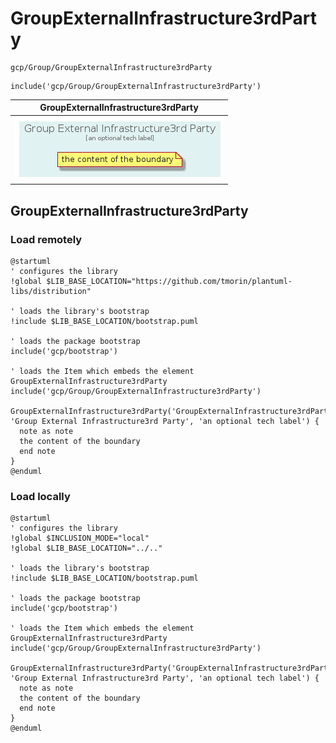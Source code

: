# GroupExternalInfrastructure3rdParty


```text
gcp/Group/GroupExternalInfrastructure3rdParty
```

```text
include('gcp/Group/GroupExternalInfrastructure3rdParty')
```



| GroupExternalInfrastructure3rdParty |
| :---: |
| ![illustration for GroupExternalInfrastructure3rdParty](../../gcp/Group/GroupExternalInfrastructure3rdParty.Local.png) |




## GroupExternalInfrastructure3rdParty

### Load remotely
```plantuml
@startuml
' configures the library
!global $LIB_BASE_LOCATION="https://github.com/tmorin/plantuml-libs/distribution"

' loads the library's bootstrap
!include $LIB_BASE_LOCATION/bootstrap.puml

' loads the package bootstrap
include('gcp/bootstrap')

' loads the Item which embeds the element GroupExternalInfrastructure3rdParty
include('gcp/Group/GroupExternalInfrastructure3rdParty')

GroupExternalInfrastructure3rdParty('GroupExternalInfrastructure3rdParty', 'Group External Infrastructure3rd Party', 'an optional tech label') {
  note as note
  the content of the boundary
  end note
}
@enduml
```

### Load locally
```plantuml
@startuml
' configures the library
!global $INCLUSION_MODE="local"
!global $LIB_BASE_LOCATION="../.."

' loads the library's bootstrap
!include $LIB_BASE_LOCATION/bootstrap.puml

' loads the package bootstrap
include('gcp/bootstrap')

' loads the Item which embeds the element GroupExternalInfrastructure3rdParty
include('gcp/Group/GroupExternalInfrastructure3rdParty')

GroupExternalInfrastructure3rdParty('GroupExternalInfrastructure3rdParty', 'Group External Infrastructure3rd Party', 'an optional tech label') {
  note as note
  the content of the boundary
  end note
}
@enduml
```

